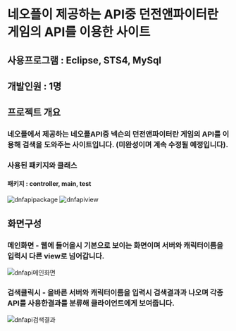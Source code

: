 # 네오플이 제공하는 API중 던전앤파이터란 게임의 API를 이용한 사이트
## 사용프로그램 : Eclipse, STS4, MySql
## 개발인원 : 1명
## 프로젝트 개요
### 네오플에서 제공하는 네오플API중 넥슨의 던전앤파이터란 게임의 API를 이용해 검색을 도와주는 사이트입니다. (미완성이며 계속 수정될 예정입니다).

### 사용된 패키지와 클래스
#### 패키지 : controller, main, test
![dnfapipackage](https://user-images.githubusercontent.com/79144494/118081069-9dc19100-b3f5-11eb-8ac6-ed1e2c1b65b7.PNG)
![dnfapiview](https://user-images.githubusercontent.com/79144494/118081141-c5b0f480-b3f5-11eb-8225-992dfed54343.PNG)
## 화면구성
### 메인화면 - 웹에 들어올시 기본으로 보이는 화면이며 서버와 캐릭터이름을 입력시 다른 view로 넘어갑니다.
![dnfapi메인화면](https://user-images.githubusercontent.com/79144494/118081153-cc3f6c00-b3f5-11eb-801a-a8829951f057.PNG)
### 검색클릭시 - 올바른 서버와 캐릭터이름을 입력시 검색결과과 나오며 각종 API를 사용한결과를 분류해 클라이언트에게 보여줍니다.
![dnfapi검색결과](https://user-images.githubusercontent.com/79144494/118081324-16c0e880-b3f6-11eb-9c2e-f3e36eea6427.PNG)

